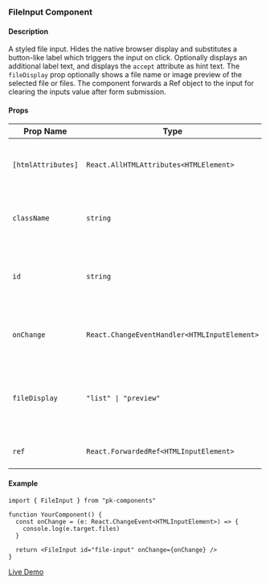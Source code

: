 ### FileInput Component

#### Description

A styled file input. Hides the native browser display and substitutes a button-like label which triggers the input on click. Optionally displays an additional label text, and displays the `accept` attribute as hint text. The `fileDisplay` prop optionally shows a file name or image preview of the selected file or files. The component forwards a Ref object to the input for clearing the inputs value after form submission.

#### Props

| Prop Name          | Type                                         | Required | Default     | Description                                                        |
| ------------------ | -------------------------------------------- | -------- | ----------- | ------------------------------------------------------------------ |
| `[htmlAttributes]` | `React.AllHTMLAttributes<HTMLElement>`       | No       | `undefined` | Any valid HTML attribute for the element type                      |
| `className`        | `string`                                     | No       | `undefined` | Additional class names to apply to the element.                    |
| `id`               | `string`                                     | Yes      | `undefined` | The unique ID for applying to the accessible label                 |
| `onChange`         | `React.ChangeEventHandler<HTMLInputElement>` | Yes      | `undefined` | The handler for the input's change events                          |
| `fileDisplay`      | `"list" \| "preview"`                        | No       | `undefined` | Optionally present the selected files as a list or image previews. |
| `ref`              | `React.ForwardedRef<HTMLInputElement>`       | No       | `undefined` | A ref object attached to the input                                 |

#### Example

```tsx
import { FileInput } from "pk-components"

function YourComponent() {
  const onChange = (e: React.ChangeEvent<HTMLInputElement>) => {
    console.log(e.target.files)
  }

  return <FileInput id="file-input" onChange={onChange} />
}
```

[Live Demo](https://psikai.github.io/pk-components#FileInput)
